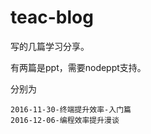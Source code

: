 # teac-blog

写的几篇学习分享。

有两篇是ppt，需要nodeppt支持。

分别为

    2016-11-30-终端提升效率-入门篇
    2016-12-06-编程效率提升漫谈
